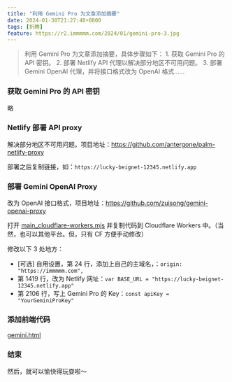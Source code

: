 ```yaml
---
title: "利用 Gemini Pro 为文章添加摘要"
date: 2024-01-30T21:27:48+0800
tags: [折腾]
feature: https://r2.immmmm.com/2024/01/gemini-pro-3.jpg
---
```


>利用 Gemini Pro 为文章添加摘要，具体步骤如下： 1. 获取 Gemini Pro 的 API 密钥。 2. 部署 Netlify API 代理以解决部分地区不可用问题。 3. 部署 Gemini OpenAI 代理，并将接口格式改为 OpenAI 格式……

<!--more-->

### 获取 Gemini Pro 的 API 密钥

略

### Netlify 部署 API proxy

解决部分地区不可用问题。项目地址：<https://github.com/antergone/palm-netlify-proxy>

部署之后复制链接，如：`https://lucky-beignet-12345.netlify.app`

### 部署 Gemini OpenAI Proxy

改为 OpenAI 接口格式，项目地址：<https://github.com/zuisong/gemini-openai-proxy>

打开 [main_cloudflare-workers.mjs](https://github.com/zuisong/gemini-openai-proxy/blob/main/dist/main_cloudflare-workers.mjs) 并复制代码到 Cloudflare Workers 中。（当然，也可以其他平台。但，只有 CF 方便手动修改）

修改以下 3 处地方：

- [可选] 自用设置，第 24 行，添加上自己的主域名，：`origin: "https://immmmm.com",`
- 第 1419 行，改为 Netlify 网址：`var BASE_URL = "https://lucky-beignet-12345.netlify.app"`
- 第 2106 行，写上 Gemini Pro 的 Key：`const apiKey = "YourGeminiProKey"`

### 添加前端代码

[gemini.html](https://github.com/lmm214/immmmm/blob/master/themes/hello-friend/layouts/partials/gemini.html)

### 结束

然后，就可以愉快得玩耍啦～